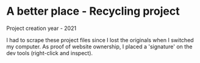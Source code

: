 # A better place - Recycling project


Project creation year - 2021

I had to scrape these project files since I lost the originals when I switched my computer. As proof of website ownership, I placed a 'signature' on the dev tools (right-click and inspect).